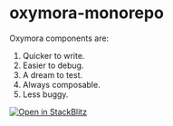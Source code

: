 # oxymora-monorepo

Oxymora components are:

1. Quicker to write.
2. Easier to debug.
3. A dream to test.
4. Always composable.
5. Less buggy.

[![Open in StackBlitz](https://developer.stackblitz.com/img/open_in_stackblitz.svg)](https://stackblitz.com/github/dchambers/oxymora-monorepo/tree/master/examples/todomvc?terminal=dev&title=Oxyymora%20Todo%20MVC%20Example)
